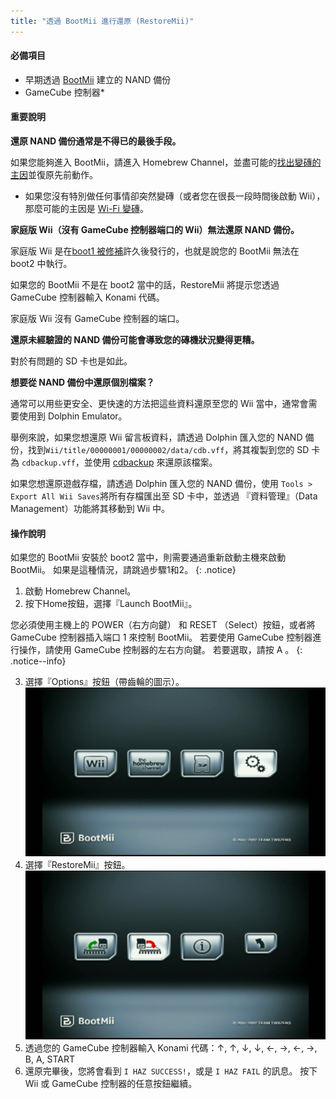 ```yaml
---
title: "透過 BootMii 進行還原 (RestoreMii)"
---
```


#### 必備項目
- 早期透過 [BootMii](https://wii.guide/bootmii) 建立的 NAND 備份
- GameCube 控制器*

#### 重要說明

<strong> 還原 NAND 備份通常是不得已的最後手段。</strong>

如果您能夠進入 BootMii，請進入 Homebrew Channel，並盡可能的[找出變磚的主因](bricks)並復原先前動作。
  * 如果您沒有特別做任何事情卻突然變磚（或者您在很長一段時間後啟動 Wii），那麼可能的主因是 [Wi-Fi 變磚](bricks#wi-fi-brick)。

<strong>家庭版 Wii（沒有 GameCube 控制器端口的 Wii）無法還原 NAND 備份。</strong>

家庭版 Wii 是在[boot1 被修補](https://wiibrew.org/wiki/Wii_Family_Edition#Changes_carried_over_from_previous_revisions)許久後發行的，也就是說您的 BootMii 無法在 boot2 中執行。

如果您的 BootMii 不是在 boot2 當中的話，RestoreMii 將提示您透過 GameCube 控制器輸入 Konami 代碼。

家庭版 Wii 沒有 GameCube 控制器的端口。

<strong>還原未經驗證的 NAND 備份可能會導致您的磚機狀況變得更糟。</strong>

對於有問題的 SD 卡也是如此。

<strong>想要從 NAND 備份中還原個別檔案？</strong>

通常可以用些更安全、更快速的方法把這些資料還原至您的 Wii 當中，通常會需要使用到 Dolphin Emulator。

舉例來說，如果您想還原 Wii 留言板資料，請透過 Dolphin 匯入您的 NAND 備份，找到`Wii/title/00000001/00000002/data/cdb.vff`，將其複製到您的 SD 卡為 `cdbackup.vff`，並使用 [cdbackup](https://oscwii.org/library/app/cdbackup) 來還原該檔案。

如果您想還原遊戲存檔，請透過 Dolphin 匯入您的 NAND 備份，使用 `Tools > Export All Wii Saves`將所有存檔匯出至 SD 卡中，並透過 『資料管理』（Data Management）功能將其移動到 Wii 中。

#### 操作說明

如果您的 BootMii 安裝於 boot2 當中，則需要通過重新啟動主機來啟動 BootMii。 如果是這種情況，請跳過步驟1和2。
{: .notice}

1. 啟動 Homebrew Channel。
2. 按下Home按鈕，選擇『Launch BootMii』。

您必須使用主機上的 POWER（右方向鍵） 和 RESET （Select）按鈕，或者將 GameCube 控制器插入端口 1 來控制 BootMii。 若要使用 GameCube 控制器進行操作，請使用 GameCube 控制器的左右方向鍵。 若要選取，請按 A 。
{: .notice--info}

3. 選擇『Options』按鈕（帶齒輪的圖示）。 ![BootMii_Gears_Icon](/images/BootMii/BootMii_Gears_Icon.png)
4. 選擇『RestoreMii』按鈕。 ![BootMii_Red_Arrow](/images/BootMii/BootMii_Red_Arrow.png)
5. 透過您的 GameCube 控制器輸入 Konami 代碼：↑, ↑, ↓, ↓, ←, →, ←, →, B, A, START
6. 還原完畢後，您將會看到 `I HAZ SUCCESS!`，或是 `I HAZ FAIL` 的訊息。 按下 Wii 或 GameCube 控制器的任意按鈕繼續。
